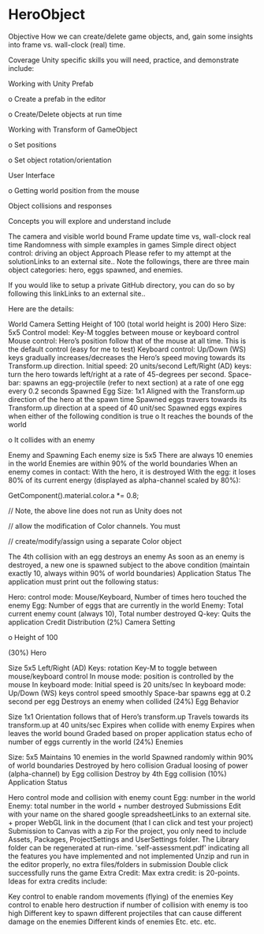 # HeroObject

Objective
How we can create/delete game objects, and, gain some insights into frame vs. wall-clock (real) time.

Coverage
Unity specific skills you will need, practice, and demonstrate include:

Working with Unity Prefab

o   Create a prefab in the editor

o   Create/Delete objects at run time

Working with Transform of GameObject

o   Set positions

o   Set object rotation/orientation

User Interface

o   Getting world position from the mouse

Object collisions and responses

 

Concepts you will explore and understand include

The camera and visible world bound
Frame update time vs, wall-clock real time
Randomness with simple examples in games
Simple direct object control: driving an object
Approach
Please refer to my attempt at the solutionLinks to an external site.. Note the followings, there are three main object categories: hero, eggs spawned, and enemies.

If you would like to setup a private GitHub directory, you can do so by following this linkLinks to an external site..

Here are the details:

World Camera Setting
Height of 100 (total world height is 200)
Hero
Size: 5x5
Control model: Key-M toggles between mouse or keyboard control
Mouse control: Hero’s position follow that of the mouse at all time. This is the default control (easy for me to test)
Keyboard control: Up/Down (WS) keys gradually increases/decreases the Hero’s speed moving towards its Transform.up direction.
Initial speed: 20 units/second
Left/Right (AD) keys: turn the hero towards left/right at a rate of 45-degrees per second.
Space-bar: spawns an egg-projectile (refer to next section) at a rate of one egg every 0.2 seconds
Spawned Egg
Size: 1x1
Aligned with the Transform.up direction of the hero at the spawn time
Spawned eggs travers towards its Transform.up direction at a speed of 40 unit/sec
Spawned eggs expires when either of the following condition is true
o   It reaches the bounds of the world

o   It collides with an enemy

Enemy and Spawning
Each enemy size is 5x5
There are always 10 enemies in the world
Enemies are within 90% of the world boundaries
When an enemy comes in contact:
With the hero, it is destroyed
With the egg: it loses 80% of its current energy (displayed as alpha-channel scaled by 80%):
 

GetComponent<Renderer>().material.color.a *= 0.8;

// Note, the above line does not run as Unity does not

// allow the modification of Color channels. You must

// create/modify/assign using a separate Color object

 

The 4th collision with an egg destroys an enemy
As soon as an enemy is destroyed, a new one is spawned subject to the above condition (maintain exactly 10, always within 90% of world boundaries) 
Application Status
The application must print out the following status:

Hero: control mode: Mouse/Keyboard, Number of times hero touched the enemy
Egg: Number of eggs that are currently in the world
Enemy: Total current enemy count (always 10), Total number destroyed
Q-key: Quits the application
Credit Distribution
(2%) Camera Setting

o   Height of 100

(30%) Hero

Size 5x5
Left/Right (AD) Keys: rotation
Key-M to toggle between mouse/keyboard control
In mouse mode: position is controlled by the mouse
In keyboard mode: Initial speed is 20 units/sec
In keyboard mode: Up/Down (WS) keys control speed smoothly
Space-bar spawns egg at 0.2 second per egg
Destroys an enemy when collided
(24%) Egg Behavior

Size 1x1
Orientation follows that of Hero’s transform.up
Travels towards its transform.up at 40 units/sec
Expires when collide with enemy
Expires when leaves the world bound
Graded based on proper application status echo of number of eggs currently in the world
(24%) Enemies

Size: 5x5
Maintains 10 enemies in the world
Spawned randomly within 90% of world boundaries
Destroyed by hero collision
Gradual loosing of power (alpha-channel) by Egg collision
Destroy by 4th Egg collision
(10%) Application Status

Hero control mode and collision with enemy count
Egg: number in the world
Enemy: total number in the world + number destroyed
Submissions
Edit with your name on the shared google spreadsheetLinks to an external site. + proper WebGL link in the document (that I can click and test your project)
Submission to Canvas with a zip
For the project, you only need to include Assets, Packages, ProjectSettings and UserSettings folder. The Library folder can be regenerated at run-rime.
'self-assessment.pdf' indicating all the features you have implemented and not implemented
Unzip and run in the editor properly, no extra files/folders in submission
Double click successfully runs the game
Extra Credit:
Max extra credit: is 20-points. Ideas for extra credits include:

Key control to enable random movements (flying) of the enemies
Key control to enable hero destruction if number of collision with enemy is too high
Different key to spawn different projectiles that can cause different damage on the enemies
Different kinds of enemies
Etc. etc. etc.
